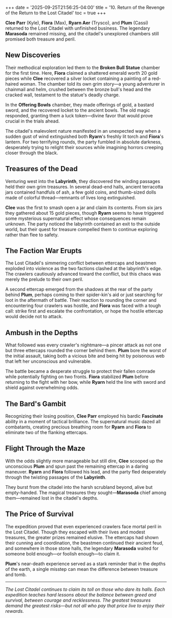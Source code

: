 +++
date = '2025-09-25T21:56:25-04:00'
title = '10. Return of the Revenge of the Return to the Lost Citadel'
toc = true
+++

**Clee Parr** (Kyle), **Fiora** (Max), **Ryarn Aer** (Trysco), and **Plum** (Cassi) returned to the Lost Citadel with unfinished business. The legendary **Marasoda** remained missing, and the citadel's unexplored chambers still promised both treasure and peril.

## New Discoveries

Their methodical exploration led them to the **Broken Bull Statue** chamber for the first time. Here, **Fiora** claimed a shattered emerald worth 20 gold pieces while **Clee** recovered a silver locket containing a painting of a red-haired woman. The chamber told its own grim story—a young adventurer in chainmail and helm, crushed between the bronze bull's head and the cracked wall, testament to the statue's deadly charge. 

In the **Offering Bowls** chamber, they made offerings of gold, a bastard sword, and the recovered locket to the ancient bowls. The old magic responded, granting them a luck token—divine favor that would prove crucial in the trials ahead.

The citadel's malevolent nature manifested in an unexpected way when a sudden gust of wind extinguished both **Ryarn**'s freshly lit torch and **Fiora**'s lantern. For two terrifying rounds, the party fumbled in absolute darkness, desperately trying to relight their sources while imagining horrors creeping closer through the black.

## Treasures of the Dead

Venturing west into the **Labyrinth**, they discovered the winding passages held their own grim treasures. In several dead-end halls, ancient terracotta jars contained handfuls of ash, a few gold coins, and thumb-sized dolls made of colorful thread—remnants of lives long extinguished.

**Clee** was the first to smash open a jar and claim its contents. From six jars they gathered about 15 gold pieces, though **Ryarn** seems to have triggered some mysterious supernatural effect whose consequences remain unknown. The party noticed the labyrinth contained an exit to the outside world, but their quest for treasure compelled them to continue exploring rather than flee to safety.

## The Faction War Erupts

The Lost Citadel's simmering conflict between ettercaps and beastmen exploded into violence as the two factions clashed at the labyrinth's edge. The crawlers cautiously advanced toward the conflict, but this chaos was merely the prelude to their own peril.

A second ettercap emerged from the shadows at the rear of the party behind **Plum**, perhaps coming to their spider-kin's aid or just searching for loot in the aftermath of battle. Their reaction to rounding the corner and encountering four crawlers was hostile, and **Fiora** was faced with a tough call: strike first and escalate the confrontation, or hope the hostile ettercap would decide not to attack.

## Ambush in the Depths

What followed was every crawler's nightmare—a pincer attack as not one but three ettercaps rounded the corner behind them. **Plum** bore the worst of the initial assault, taking both a vicious bite and being hit by poisonous web that left her unconscious and vulnerable.

The battle became a desperate struggle to protect their fallen comrade while potentially fighting on two fronts. **Fiora** stabilized **Plum** before returning to the fight with her bow, while **Ryarn** held the line with sword and shield against overwhelming odds.

## The Bard's Gambit

Recognizing their losing position, **Clee Parr** employed his bardic **Fascinate** ability in a moment of tactical brilliance. The supernatural music dazed all combatants, creating precious breathing room for **Ryarn** and **Fiora** to eliminate two of the flanking ettercaps.

## Flight Through the Maze

With the odds slightly more manageable but still dire, **Clee** scooped up the unconscious **Plum** and spun past the remaining ettercap in a daring maneuver. **Ryarn** and **Fiora** followed his lead, and the party fled desperately through the twisting passages of the **Labyrinth**.

They burst from the citadel into the harsh scrubland beyond, alive but empty-handed. The magical treasures they sought—**Marasoda** chief among them—remained lost in the citadel's depths.

## The Price of Survival

The expedition proved that even experienced crawlers face mortal peril in the Lost Citadel. Though they escaped with their lives and modest treasures, the greater prizes remained elusive. The ettercaps had shown their cunning and coordination, the beastmen continued their ancient feud, and somewhere in those stone halls, the legendary **Marasoda** waited for someone bold enough—or foolish enough—to claim it.

**Plum**'s near-death experience served as a stark reminder that in the depths of the earth, a single misstep can mean the difference between treasure and tomb.

---

*The Lost Citadel continues to claim its toll on those who dare its halls. Each expedition teaches hard lessons about the balance between greed and survival, between courage and recklessness. The greatest treasures demand the greatest risks—but not all who pay that price live to enjoy their rewards.*
